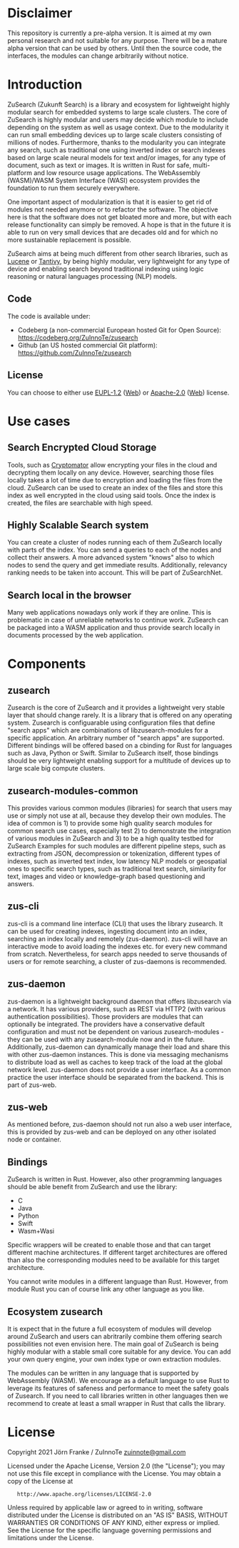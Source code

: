 # Disclaimer
This repository is currently a pre-alpha version. It is aimed at my own personal research and not suitable for any purpose. There will be a mature alpha version that can be used by others. Until then the source code, the interfaces, the modules can change arbitrarily without notice.
# Introduction
ZuSearch (Zukunft Search) is a library and ecosystem for lightweight highly modular search for embedded systems to large scale clusters.
The core of ZuSearch is highly modular and users may decide which module to include depending on the system as well as usage context. 
Due to the modularity it can run  small embedding devices up to large scale clusters consisting of millions of nodes. Furthermore, thanks to the modularity you can
integrate any search, such as traditional one using inverted index or search indexes based on large scale neural models for text and/or images, for any type of document, such as text or images.
It is written in Rust for safe, multi-platform and low resource usage applications. The WebAssembly (WASM)/WASM System Interface (WASI) ecosystem provides the foundation to run them securely everywhere.

One important aspect of modularization is that it is easier to get rid of modules not needed anymore or to refactor the software. The objective here is that the software does not get bloated more and more, but with each release functionality can simply be removed. A hope is that in the future it is able to run on very small devices that are decades old and for which no more sustainable replacement is possible.

ZuSearch aims at being much different from other search libraries, such as [Lucene](https://lucene.apache.org/) or [Tantivy](https://github.com/tantivy-search/tantivy), by being highly modular, very lightweight for any type of device and enabling search beyond traditional indexing using logic reasoning or natural languages processing (NLP) models. 
## Code
The code is available under:
* Codeberg (a non-commercial European hosted Git for Open Source): https://codeberg.org/ZuInnoTe/zusearch
* Github (an US hosted commercial Git platform): https://github.com/ZuInnoTe/zusearch

## License
You can choose to either use [EUPL-1.2](./LICENSE-EUPL-1.2) ([Web](https://spdx.org/licenses/EUPL-1.2.html)) or [Apache-2.0](./LICENSE-Apache-2.0) ([Web](https://spdx.org/licenses/Apache-2.0.html)) license.
# Use cases
## Search Encrypted Cloud Storage
Tools, such as [Cryptomator](https://cryptomator.org/) allow encrypting your files in the cloud and decrypting them locally on any device. However, searching those files locally 
takes a lot of time due to encryption and loading the files from the cloud. ZuSearch can be used to create an index of the files and store this index as well encrypted
in the cloud using said tools. Once the index is created, the files are searchable with high speed.
## Highly Scalable Search system
You can create a cluster of nodes running each of them ZuSearch locally with parts of the index. You can send a queries to each of the nodes and collect their answers.
A more advanced system "knows" also to which nodes to send the query and get immediate results. Additionally, relevancy ranking needs to be taken into account.
This will be part of ZuSearchNet.
## Search local in the browser
Many web applications nowadays only work if they are online. This is problematic in case of unreliable networks to continue work. ZuSearch can be packaged into a WASM application and thus provide search locally in documents processed by the web application.

# Components
## zusearch
Zusearch is the core of ZuSearch and it provides a lightweight very stable layer that should change rarely. It is a library that is offered on any operating system.
Zusearch is configuarable using configuration files that define "search apps" which are combinations of libzusearch-modules for a specific application. An arbitrary number of "search apps" are supported.
Different bindings will be offered based on a cbinding for Rust for languages such as Java, Python or Swift. Similar to ZuSearch itself, those bindings should be very lightweight enabling support for a multitude of devices up to large scale big compute clusters.
## zusearch-modules-common
This provides various common modules (libraries) for search that users may use or simply not use at all, because they develop their own modules. The idea of common
is 1) to provide some high quality search modules for common search use cases, especially test 2) to demonstrate the integration of various modules in ZuSearch and
3) to be a high quality testbed for ZuSearch
Examples for such modules are different pipeline steps, such as extracting from JSON, decompression or tokenization, different types of indexes, such as inverted text index, low latency NLP models or geospatial ones to specific search types, such as traditional text search, similarity for text, images and video or knowledge-graph based questioning and answers.
## zus-cli
zus-cli is a command line interface (CLI) that uses the library zusearch. It can be used for creating indexes, ingesting document into an index, searching an index locally and remotely (zus-daemon). zus-cli will have an interactive mode to avoid loading the indexes etc. for every new command from scratch. Nevertheless, for search apps needed to serve thousands of users or for remote searching, a cluster of zus-daemons is recommended.
## zus-daemon
zus-daemon is a lightweight background daemon that offers libzusearch via a network. It has various providers, such as REST via HTTP2 (with various authentication possibilities). Those providers are modules that can optionally be integrated. The providers have a conservative default configuration and must not be dependent on various zusearch-modules - they can be used with any zusearch-module now and in the future.
Additionally, zus-daemon can dynamically manage their load and share this with other zus-daemon instances. This is done via messaging mechanisms to distribute load as well as caches to keep track of the load at the global network level. 
zus-daemon does not provide a user interface. As a common practice the user interface should be separated from the backend. This is part of zus-web. 
## zus-web
As mentioned before, zus-daemon should not run also a web user interface, this is provided by zus-web and can be deployed on any other isolated node or container.

## Bindings
ZuSearch is written in Rust. However, also other programming languages should be able benefit from ZuSearch and use the library:
* C
* Java
* Python
* Swift
* Wasm+Wasi

Specific wrappers will be created to enable those and that can target different machine architectures. If different target architectures are offered than also the corresponding modules need to be available for this target architecture.

You cannot write modules in a different language than Rust. However, from  module Rust you can of course link any other language as you like.


## Ecosystem zusearch
It is expect that in the future a full ecosystem of modules will develop around ZuSearch and users can abritrarily combine them offering search possibilities not even envision here. The main goal of ZuSearch is being highly modular with a stable small core suitable for any device. You can add your own query engine, your own index type or own extraction modules.

The modules can be written in any language that is supported by WebAssembly (WASM). We encourage as a default language to use Rust to leverage its features of safeness and performance to meet the safety goals of Zusearch. If you need to call libraries written in other languages then we recommend to create at least a small wrapper in Rust that calls the library. 

# License
   Copyright 2021 Jörn Franke / ZuInnoTe <zuinnote@gmail.com>

   Licensed under the Apache License, Version 2.0 (the "License");
   you may not use this file except in compliance with the License.
   You may obtain a copy of the License at

       http://www.apache.org/licenses/LICENSE-2.0

   Unless required by applicable law or agreed to in writing, software
   distributed under the License is distributed on an "AS IS" BASIS,
   WITHOUT WARRANTIES OR CONDITIONS OF ANY KIND, either express or implied.
   See the License for the specific language governing permissions and
   limitations under the License.

